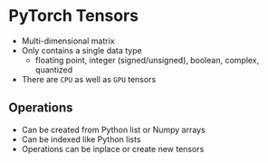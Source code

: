 # PyTorch Tensors

- Multi-dimensional matrix
- Only contains a single data type
  - floating point, integer (signed/unsigned), boolean, complex, quantized
- There are `CPU` as well as `GPU` tensors

## Operations
- Can be created from Python list or Numpy arrays
- Can be indexed like Python lists
- Operations can be inplace or create new tensors
